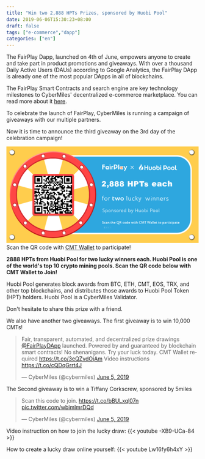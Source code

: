 ```yaml
---
title: "Win two 2,888 HPTs Prizes, sponsored by Huobi Pool"
date: 2019-06-06T15:30:23+08:00
draft: false
tags: ["e-commerce","dapp"] 
categories: ["en"] 
---
```


The FairPlay Dapp, launched on 4th of June, empowers anyone to create and take part in product promotions and giveaways. With over a thousand Daily Active Users (DAUs) according to Google Analytics, the FairPlay DApp is already one of the most  popular DApps in all of blockchains. 

The FairPlay Smart Contracts and search engine are key technology milestones to CyberMiles' decentralized e-commerce marketplace. You can read more about it [here](https://twitter.com/cybermiles/status/1136200489995911169?s=21).

To celebrate the launch of FairPlay, CyberMiles is running a campaign of giveaways with our multiple partners. 

Now it is time to announce the third giveaway on the 3rd day of the celebration campaign! 

![](/images/20190606-giveaway3-01.png)
Scan the QR code with [CMT Wallet](http://onelink.to/v248ze) to participate!

**2888 HPTs from Huobi Pool for two lucky  winners each. Huobi Pool is one of the world's top 10 crypto mining pools. Scan the QR code below with CMT Wallet to Join!**


Huobi Pool generates block awards from BTC, ETH, CMT, EOS, TRX, and other top blockchains, and distributes those awards to Huobi Pool Token (HPT) holders. Huobi Pool is a CyberMiles Validator. 

Don't hesitate to share this prize with a friend.

We also have another two giveaways. The first giveaway is to win 10,000 CMTs!

<blockquote class="twitter-tweet"><p lang="en" dir="ltr">Fair, transparent, automated, and decentralized prize drawings <a href="https://twitter.com/FairPlayDApp?ref_src=twsrc%5Etfw">@FairPlayDApp</a> launched. Powered by and guaranteed by blockchain smart contracts! No shenanigans. Try your luck today. CMT Wallet required <a href="https://t.co/3eQZvdOjAm">https://t.co/3eQZvdOjAm</a> Video instructions <a href="https://t.co/cQDqGrrt4J">https://t.co/cQDqGrrt4J</a></p>&mdash; CyberMiles (@cybermiles) <a href="https://twitter.com/cybermiles/status/1136200489995911169?ref_src=twsrc%5Etfw">June 5, 2019</a></blockquote> <script async src="https://platform.twitter.com/widgets.js" charset="utf-8"></script>

The Second giveaway is to win a Tiffany Corkscrew, sponsored by 5miles

<blockquote class="twitter-tweet"><p lang="en" dir="ltr">Scan this code to join. <a href="https://t.co/bBULxql07n">https://t.co/bBULxql07n</a> <a href="https://t.co/wbimlmrDQd">pic.twitter.com/wbimlmrDQd</a></p>&mdash; CyberMiles (@cybermiles) <a href="https://twitter.com/cybermiles/status/1136341685665816576?ref_src=twsrc%5Etfw">June 5, 2019</a></blockquote> <script async src="https://platform.twitter.com/widgets.js" charset="utf-8"></script>


Video instruction on how to join the lucky draw:
{{< youtube -XB9-UCa-84 >}}

How to create a lucky draw online yourself:
{{< youtube Lw16fy6h4xY >}}

